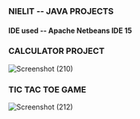 <h3> NIELIT -- JAVA PROJECTS </h3>
<h4> IDE used -- Apache Netbeans IDE 15

<h3> CALCULATOR PROJECT </h3>

![Screenshot (210)](https://user-images.githubusercontent.com/73216270/196984963-4418e2b6-d423-4dd1-8314-e171bdad740e.png)

<h3> TIC TAC TOE GAME </h3>


![Screenshot (212)](https://user-images.githubusercontent.com/73216270/196990008-656a5c0c-d108-411d-945b-8f871e757868.png)

